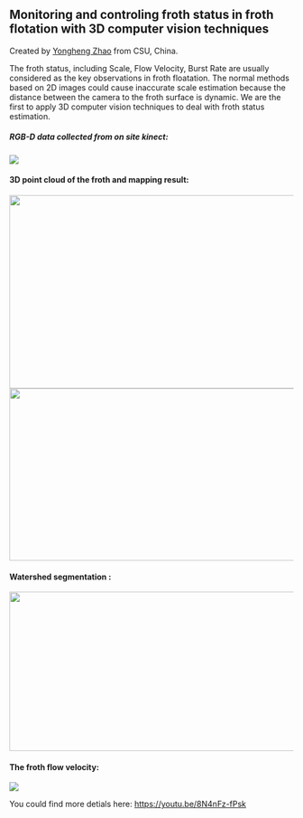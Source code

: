 ## Monitoring and controling froth status in froth flotation with 3D computer vision techniques
Created by <a href="http://campar.in.tum.de/Main/YongHengZhao" target="_blank">Yongheng Zhao</a> from CSU, China.

The froth status, including Scale, Flow Velocity, Burst Rate are usually considered as the key observations in froth floatation.
The normal methods based on 2D images could cause inaccurate scale estimation because the distance between the camera to the froth surface is dynamic.
We are the first to apply 3D computer vision techniques to deal with froth status estimation.


##### RGB-D data collected from on site kinect:
<a href="url"><img src="https://github.com/zing235/froth4/blob/master/docs/RGB-D.gif" ></a>

#### 3D point cloud of the froth and mapping result:
<a href="url"><img src="https://github.com/zing235/froth4/blob/master/docs/3D_pointcloud.gif" width="600" height="342" ></a>
<a href="url"><img src="https://github.com/zing235/froth4/blob/master/docs/3D_mapping.png" width="600" height="305"></a>


#### Watershed segmentation :
<a href="url"><img src="https://github.com/zing235/froth4/blob/master/docs/Watershed_Segmentation.png" width="600" height="282" ></a>

#### The froth flow velocity:

<a href="url"><img src="https://github.com/zing235/froth4/blob/master/docs/flow_velocity.gif"></a>

You could find more detials here:
https://youtu.be/8N4nFz-fPsk
